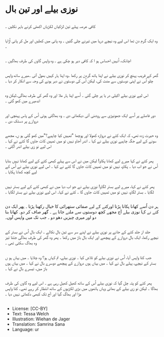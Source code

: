# نوزی بیلے اور تین بال

##
کافی عرصہ پہلے تین لڑکیاں لکڑیاں اکھٹی کرنے باہر نکلیں ۔

##
وہ ایک گرم دن تھا اس لیے وہ نیچے دریا میں تیرنے چلی گئیں ۔ وہ پانی میں کھلیں اور مل کر پانی اُڑایا ۔

##
اچانک، اُنہیں احساس ہو ا کہ کافی دیر ہو چکی ہے ۔ وہ واپس گاوں کی طرف بھاگیں ۔

##
گھر کے قریب پہنچ کر نوزی بیلے نے اپنا ہاتھ گردن پر رکھا ۔وہ اپنا ہار کہیں بھول آئی ۔میرے ساتھ واپس چلو اُس نے اپنی دوستوں سے منت کی، لیکن اُس کی دوستوں نے دیر ہونے کی وجہ سے انکار کر دیا ۔

##
اس لیے نوزی بیلے اکیلی در یا پر چلی گئی ۔ اُسے اپنا ہار ملا اور وہ گھر کی طرف بھاگی۔لیکن وہ اندھیرے میں کھو گئی ۔

##
دور فاصلے پر اُسے ایک جھونپڑی سے روشنی آتی دیکھائی دی ۔ وہ بھاگتی ہوئی اُس کے پاس پہنچی اور دروازے پر دستک دی ۔

##
وہ حیرت زدہ تھی، کہ ایک کتے نے دروازہ کھولا اور پوچھا "تمہیں کیا چاہیے؟"میں کھو گئی ہو ں، مجھے سونے کے لیے جگہ چاہیے نوزی بیلے نے کہا ۔ اندر آجاو نہیں تو میں تمہیں کاٹ جاوں گا کتے نے کہا ۔ اس لیے نو زی بیلے اندر آگئی ۔

##
پھر کتے نے کہا میرے لیے کھانا پکاو! لیکن میں نے اس سے پہلے کبھی کتے کے لیے کھانا نہیں بنایا اُس نے جو اب دیا ۔ پکاو، نہیں تو میں تمہیں کاٹ جاوں گا کتے نے کہا ۔ اس لیے نوزی بیلے نے اُس کے لیے کچھ کھانا پکایا ۔

##
پھر کتے نے کہا، میرے لیے بستر لگاو! نوزی بیلے نے جو اب دیا میں نے کبھی کتے کے لیے بستر نہیں لگایا ۔ بستر لگاو، نہیں تو میں تمہیں کاٹ جاوں گا ۔ کتے نے کہا۔ اس لیے نوزی بیلے نے بستر لگایا ۔

##
ہر دن اُسے کھانا پکانا پڑتا اورکتے کے لیے صفائی ستھرائی کا خیال رکھنا پڑتا ۔ پھر ایک دن کتے نے کہا نوزی بیلے آج مجھے کچھ دوستوں سے ملنے جانا ہے ۔ گھر صاف کر دو۔ کھانا بنا دو اور میری چیزیں دھو دو ۔ جب تک میں واپس آوں۔

##
جلد از جلد کتے کے جانے پر نوزی بیلے نے اپنے سر سے تین بال نکالے ۔ ایک بال اُس نے بستر کے نیچے رکھا، ایک بال دروازے کے پیچھے اور ایک بال باڑ میں رکھا ۔ پھر وہ گھر کی طرف بھاگی جتنا تیز وہ بھاگ سکتی تھی ۔

##
جب کتا واپس آیا، اُس نے نوزی بیلے کو تلاش کیا ۔ نوزی بیلے، تم کہاں ہو؟ وہ چلایا ۔ میں یہاں ہو ں بستر کے نیچے، پہلے بال نے کہا ۔ میں یہاں ہوں دروازے کے پیچھے دوسرے بال نے کہا ۔ میں یہاں ہوں باڑ میں، تیسرے بال نے کہا ۔

##
پھر کتے کو پتہ چل گیا کہ نوزی بیلے اُس کے ساتھ کھیل کھیل رہی ہے ۔ اس لیے وہ گاوں کی طرف بھاگا ۔ لیکن نو زی بیلے کے بھائی وہاں ہاتھوں میں بڑی لکڑیوں کے ساتھ انتظار کر رہے تھے۔ کتا واپس مڑا اور بھاگ گیا اور آج تک کبھی دکھائی نہیں دیا ۔

##
* License: [CC-BY]
* Text: Tessa Welch
* Illustration: Wiehan de Jager
* Translation: Samrina Sana
* Language: ur
